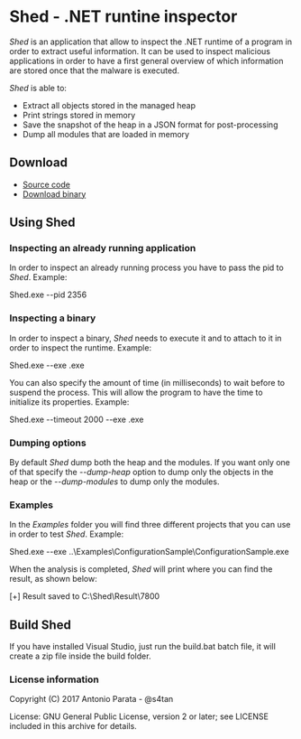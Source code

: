 # Shed - .NET runtine inspector

_Shed_ is an application that allow to inspect the .NET runtime of a program in order to extract useful information. It can be used to inspect malicious applications in order to have a first general 
overview of which information are stored once that the malware is executed.

_Shed_ is able to:
* Extract all objects stored in the managed heap
* Print strings stored in memory
* Save the snapshot of the heap in a JSON format for post-processing
* Dump all modules that are loaded in memory

## Download
 - [Source code][1]
 - [Download binary][2]

## Using Shed

### Inspecting an already running application
In order to inspect an already running process you have to pass the pid to _Shed_. Example:

Shed.exe --pid 2356

### Inspecting a binary
In order to inspect a binary, _Shed_ needs to execute it and to attach to it in order to inspect the runtime. Example:

Shed.exe --exe <path to file>.exe

You can also specify the amount of time (in milliseconds) to wait before to suspend the process. This will allow the program to have the time to initialize its properties. Example:

Shed.exe --timeout 2000 --exe <path to file>.exe

### Dumping options
By default _Shed_ dump both the heap and the modules. If you want only one of that specify the _--dump-heap_ option to dump only the objects in the heap or the _--dump-modules_ to dump only the modules.

### Examples
In the _Examples_ folder you will find three different projects that you can use in order to test _Shed_. Example:

Shed.exe --exe ..\Examples\ConfigurationSample\ConfigurationSample.exe

When the analysis is completed, _Shed_ will print where you can find the result, as shown below:

[+] Result saved to C:\Shed\Result\7800

## Build Shed

If you have installed Visual Studio, just run the build.bat batch file, it will create a zip file inside the build folder.

### License information

Copyright (C) 2017 Antonio Parata - @s4tan

License: GNU General Public License, version 2 or later; see LICENSE included in this archive for details.

  [1]: https://github.com/enkomio/shed/tree/master/Src
  [2]: https://github.com/enkomio/shed/releases/latest